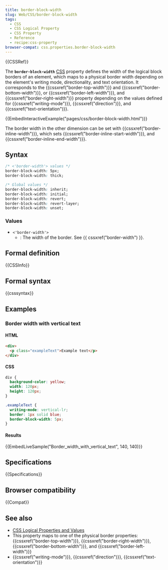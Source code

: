 ```yaml
---
title: border-block-width
slug: Web/CSS/border-block-width
tags:
  - CSS
  - CSS Logical Property
  - CSS Property
  - Reference
  - recipe:css-property
browser-compat: css.properties.border-block-width
---
```

{{CSSRef}}

The **`border-block-width`** [CSS](/en-US/docs/Web/CSS) property defines the width of the logical block borders of an element, which maps to a physical border width depending on the element's writing mode, directionality, and text orientation. It corresponds to the {{cssxref("border-top-width")}} and {{cssxref("border-bottom-width")}}, or {{cssxref("border-left-width")}}, and {{cssxref("border-right-width")}} property depending on the values defined for {{cssxref("writing-mode")}}, {{cssxref("direction")}}, and {{cssxref("text-orientation")}}.

{{EmbedInteractiveExample("pages/css/border-block-width.html")}}

The border width in the other dimension can be set with {{cssxref("border-inline-width")}}, which sets {{cssxref("border-inline-start-width")}}, and {{cssxref("border-inline-end-width")}}.

## Syntax

```css
/* <'border-width'> values */
border-block-width: 5px;
border-block-width: thick;

/* Global values */
border-block-width: inherit;
border-block-width: initial;
border-block-width: revert;
border-block-width: revert-layer;
border-block-width: unset;
```

### Values

- `<'border-width'>`
  - : The width of the border. See {{ cssxref("border-width") }}.

## Formal definition

{{CSSInfo}}

## Formal syntax

{{csssyntax}}

## Examples

### Border width with vertical text

#### HTML

```html
<div>
  <p class="exampleText">Example text</p>
</div>
```

#### CSS

```css
div {
  background-color: yellow;
  width: 120px;
  height: 120px;
}

.exampleText {
  writing-mode: vertical-lr;
  border: 1px solid blue;
  border-block-width: 5px;
}
```

#### Results

{{EmbedLiveSample("Border_width_with_vertical_text", 140, 140)}}

## Specifications

{{Specifications}}

## Browser compatibility

{{Compat}}

## See also

- [CSS Logical Properties and Values](/en-US/docs/Web/CSS/CSS_Logical_Properties)
- This property maps to one of the physical border properties: {{cssxref("border-top-width")}}, {{cssxref("border-right-width")}}, {{cssxref("border-bottom-width")}}, and {{cssxref("border-left-width")}}
- {{cssxref("writing-mode")}}, {{cssxref("direction")}}, {{cssxref("text-orientation")}}
